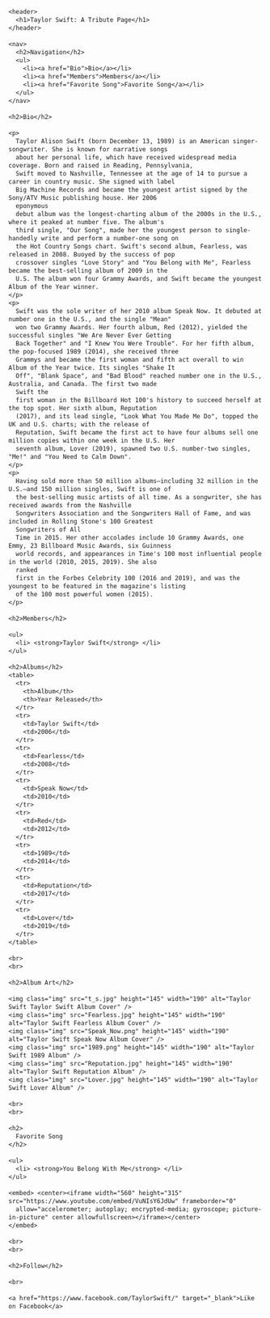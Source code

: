<!DOCTYPE html>
<html lang="en">

<head>

  <meta charset="UTF-8" />
  <link rel='icon' href='images/favicon.cc' type='images/favicon.ico' />
  <title>Taylor Swift Tribute Page</title>
  <link rel="stylesheet" type="text/css" href="ts_stylesheet.css">

</head>

<body>

  <div>

    <header>
      <h1>Taylor Swift: A Tribute Page</h1>
    </header>

    <nav>
      <h2>Navigation</h2>
      <ul>
        <li><a href="Bio">Bio</a></li>
        <li><a href="Members">Members</a></li>
        <li><a href="Favorite Song">Favorite Song</a></li>
      </ul>
    </nav>

    <h2>Bio</h2>

    <p>
      Taylor Alison Swift (born December 13, 1989) is an American singer-songwriter. She is known for narrative songs
      about her personal life, which have received widespread media coverage. Born and raised in Reading, Pennsylvania,
      Swift moved to Nashville, Tennessee at the age of 14 to pursue a career in country music. She signed with label
      Big Machine Records and became the youngest artist signed by the Sony/ATV Music publishing house. Her 2006
      eponymous
      debut album was the longest-charting album of the 2000s in the U.S., where it peaked at number five. The album's
      third single, "Our Song", made her the youngest person to single-handedly write and perform a number-one song on
      the Hot Country Songs chart. Swift's second album, Fearless, was released in 2008. Buoyed by the success of pop
      crossover singles "Love Story" and "You Belong with Me", Fearless became the best-selling album of 2009 in the
      U.S. The album won four Grammy Awards, and Swift became the youngest Album of the Year winner.
    </p>
    <p>
      Swift was the sole writer of her 2010 album Speak Now. It debuted at number one in the U.S., and the single "Mean"
      won two Grammy Awards. Her fourth album, Red (2012), yielded the successful singles "We Are Never Ever Getting
      Back Together" and "I Knew You Were Trouble". For her fifth album, the pop-focused 1989 (2014), she received three
      Grammys and became the first woman and fifth act overall to win Album of the Year twice. Its singles "Shake It
      Off", "Blank Space", and "Bad Blood" reached number one in the U.S., Australia, and Canada. The first two made
      Swift the
      first woman in the Billboard Hot 100's history to succeed herself at the top spot. Her sixth album, Reputation
      (2017), and its lead single, "Look What You Made Me Do", topped the UK and U.S. charts; with the release of
      Reputation, Swift became the first act to have four albums sell one million copies within one week in the U.S. Her
      seventh album, Lover (2019), spawned two U.S. number-two singles, "Me!" and "You Need to Calm Down".
    </p>
    <p>
      Having sold more than 50 million albums—including 32 million in the U.S.—and 150 million singles, Swift is one of
      the best-selling music artists of all time. As a songwriter, she has received awards from the Nashville
      Songwriters Association and the Songwriters Hall of Fame, and was included in Rolling Stone's 100 Greatest
      Songwriters of All
      Time in 2015. Her other accolades include 10 Grammy Awards, one Emmy, 23 Billboard Music Awards, six Guinness
      world records, and appearances in Time's 100 most influential people in the world (2010, 2015, 2019). She also
      ranked
      first in the Forbes Celebrity 100 (2016 and 2019), and was the youngest to be featured in the magazine's listing
      of the 100 most powerful women (2015).
    </p>

    <h2>Members</h2>

    <ul>
      <li> <strong>Taylor Swift</strong> </li>
    </ul>

    <h2>Albums</h2>
    <table>
      <tr>
        <th>Album</th>
        <th>Year Released</th>
      </tr>
      <tr>
        <td>Taylor Swift</td>
        <td>2006</td>
      </tr>
      <tr>
        <td>Fearless</td>
        <td>2008</td>
      </tr>
      <tr>
        <td>Speak Now</td>
        <td>2010</td>
      </tr>
      <tr>
        <td>Red</td>
        <td>2012</td>
      </tr>
      <tr>
        <td>1989</td>
        <td>2014</td>
      </tr>
      <tr>
        <td>Reputation</td>
        <td>2017</td>
      </tr>
      <tr>
        <td>Lover</td>
        <td>2019</td>
      </tr>
    </table>

    <br>
    <br>

    <h2>Album Art</h2>

    <img class="img" src="t_s.jpg" height="145" width="190" alt="Taylor Swift Taylor Swift Album Cover" />
    <img class="img" src="Fearless.jpg" height="145" width="190" alt="Taylor Swift Fearless Album Cover" />
    <img class="img" src="Speak_Now.png" height="145" width="190" alt="Taylor Swift Speak Now Album Cover" />
    <img class="img" src="1989.png" height="145" width="190" alt="Taylor Swift 1989 Album" />
    <img class="img" src="Reputation.jpg" height="145" width="190" alt="Taylor Swift Reputation Album" />
    <img class="img" src="Lover.jpg" height="145" width="190" alt="Taylor Swift Lover Album" />

    <br>
    <br>

    <h2>
      Favorite Song
    </h2>

    <ul>
      <li> <strong>You Belong With Me</strong> </li>
    </ul>

    <embed> <center><iframe width="560" height="315" src="https://www.youtube.com/embed/VuNIsY6JdUw" frameborder="0"
      allow="accelerometer; autoplay; encrypted-media; gyroscope; picture-in-picture" center allowfullscreen></iframe></center>
    </embed>

    <br>
    <br>

    <h2>Follow</h2>

    <br>

    <a href="https://www.facebook.com/TaylorSwift/" target="_blank">Like on Facebook</a>

  </div>

</body>

</html>
